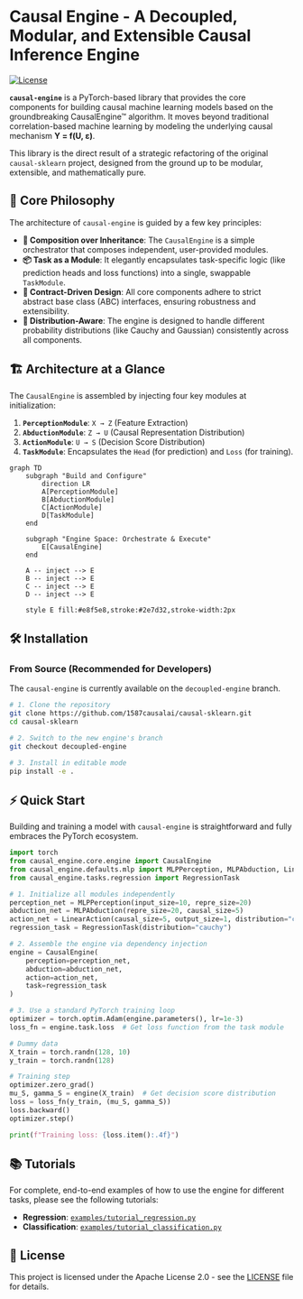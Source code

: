 # Causal Engine - A Decoupled, Modular, and Extensible Causal Inference Engine

[![License](https://img.shields.io/badge/License-Apache_2.0-blue.svg)](https://opensource.org/licenses/Apache-2.0)

**`causal-engine`** is a PyTorch-based library that provides the core components for building causal machine learning models based on the groundbreaking CausalEngine™ algorithm. It moves beyond traditional correlation-based machine learning by modeling the underlying causal mechanism **Y = f(U, ε)**.

This library is the direct result of a strategic refactoring of the original `causal-sklearn` project, designed from the ground up to be modular, extensible, and mathematically pure.

## 🚀 Core Philosophy

The architecture of `causal-engine` is guided by a few key principles:

-   **🧩 Composition over Inheritance**: The `CausalEngine` is a simple orchestrator that composes independent, user-provided modules.
-   **📦 Task as a Module**: It elegantly encapsulates task-specific logic (like prediction heads and loss functions) into a single, swappable `TaskModule`.
-   **🤝 Contract-Driven Design**: All core components adhere to strict abstract base class (ABC) interfaces, ensuring robustness and extensibility.
-   **🧠 Distribution-Aware**: The engine is designed to handle different probability distributions (like Cauchy and Gaussian) consistently across all components.

## 🏗️ Architecture at a Glance

The `CausalEngine` is assembled by injecting four key modules at initialization:

1.  **`PerceptionModule`**: `X → Z` (Feature Extraction)
2.  **`AbductionModule`**: `Z → U` (Causal Representation Distribution)
3.  **`ActionModule`**: `U → S` (Decision Score Distribution)
4.  **`TaskModule`**: Encapsulates the `Head` (for prediction) and `Loss` (for training).

```mermaid
graph TD
    subgraph "Build and Configure"
        direction LR
        A[PerceptionModule]
        B[AbductionModule]
        C[ActionModule]
        D[TaskModule]
    end

    subgraph "Engine Space: Orchestrate & Execute"
        E[CausalEngine]
    end

    A -- inject --> E
    B -- inject --> E
    C -- inject --> E
    D -- inject --> E

    style E fill:#e8f5e8,stroke:#2e7d32,stroke-width:2px
```

## 🛠️ Installation

### From Source (Recommended for Developers)

The `causal-engine` is currently available on the `decoupled-engine` branch.

```bash
# 1. Clone the repository
git clone https://github.com/1587causalai/causal-sklearn.git
cd causal-sklearn

# 2. Switch to the new engine's branch
git checkout decoupled-engine

# 3. Install in editable mode
pip install -e .
```

## ⚡ Quick Start

Building and training a model with `causal-engine` is straightforward and fully embraces the PyTorch ecosystem.

```python
import torch
from causal_engine.core.engine import CausalEngine
from causal_engine.defaults.mlp import MLPPerception, MLPAbduction, LinearAction
from causal_engine.tasks.regression import RegressionTask

# 1. Initialize all modules independently
perception_net = MLPPerception(input_size=10, repre_size=20)
abduction_net = MLPAbduction(repre_size=20, causal_size=5)
action_net = LinearAction(causal_size=5, output_size=1, distribution="cauchy")
regression_task = RegressionTask(distribution="cauchy")

# 2. Assemble the engine via dependency injection
engine = CausalEngine(
    perception=perception_net,
    abduction=abduction_net,
    action=action_net,
    task=regression_task
)

# 3. Use a standard PyTorch training loop
optimizer = torch.optim.Adam(engine.parameters(), lr=1e-3)
loss_fn = engine.task.loss  # Get loss function from the task module

# Dummy data
X_train = torch.randn(128, 10)
y_train = torch.randn(128)

# Training step
optimizer.zero_grad()
mu_S, gamma_S = engine(X_train)  # Get decision score distribution
loss = loss_fn(y_train, (mu_S, gamma_S))
loss.backward()
optimizer.step()

print(f"Training loss: {loss.item():.4f}")
```

## 📚 Tutorials

For complete, end-to-end examples of how to use the engine for different tasks, please see the following tutorials:

-   **Regression**: [`examples/tutorial_regression.py`](./examples/tutorial_regression.py)
-   **Classification**: [`examples/tutorial_classification.py`](./examples/tutorial_classification.py)

## 📄 License

This project is licensed under the Apache License 2.0 - see the [LICENSE](LICENSE) file for details.